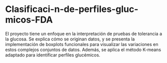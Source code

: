 # Clasificaci-n-de-perfiles-gluc-micos-FDA
El proyecto tiene un enfoque en la interpretación de pruebas de tolerancia a la glucosa. Se explica cómo se originan datos, y se presenta la implementación de boxplots funcionales para visualizar las variaciones en estos complejos conjuntos de datos. Además, se aplica el método K-means adaptado para identificar perfiles glucémicos.

